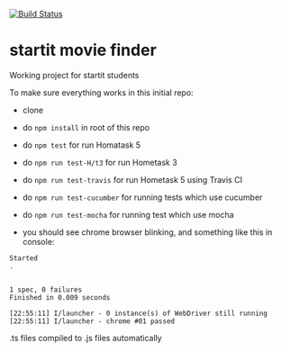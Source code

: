[![Build Status](https://travis-ci.org/StartITProtractorJS/5-startit-movie-finder.svg?branch=master)](https://travis-ci.org/StartITProtractorJS/5-startit-movie-finder)
# startit movie finder
Working project for startit students


To make sure everything works in this initial repo:
- clone
- do `npm install` in root of this repo
- do `npm test` for run Homatask 5
- do `npm run test-H/t3` for run Hometask 3
- do `npm run test-travis` for run Hometask 5 using Travis CI
- do `npm run test-cucumber` for running tests which use cucumber
- do `npm run test-mocha` for running test which use mocha

- you should see chrome browser blinking, and something like this in console:
```
Started
.


1 spec, 0 failures
Finished in 0.009 seconds

[22:55:11] I/launcher - 0 instance(s) of WebDriver still running
[22:55:11] I/launcher - chrome #01 passed
```


.ts files compiled to .js files automatically

